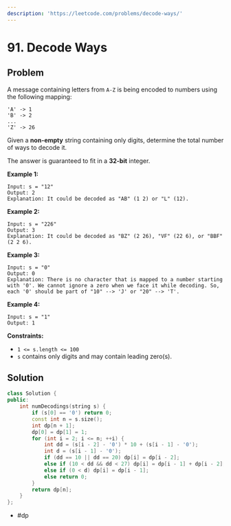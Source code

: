 ```yaml
---
description: 'https://leetcode.com/problems/decode-ways/'
---
```


# 91. Decode Ways

## Problem

A message containing letters from `A-Z` is being encoded to numbers using the following mapping:

```text
'A' -> 1
'B' -> 2
...
'Z' -> 26
```

Given a **non-empty** string containing only digits, determine the total number of ways to decode it.

The answer is guaranteed to fit in a **32-bit** integer.

**Example 1:**

```text
Input: s = "12"
Output: 2
Explanation: It could be decoded as "AB" (1 2) or "L" (12).
```

**Example 2:**

```text
Input: s = "226"
Output: 3
Explanation: It could be decoded as "BZ" (2 26), "VF" (22 6), or "BBF" (2 2 6).
```

**Example 3:**

```text
Input: s = "0"
Output: 0
Explanation: There is no character that is mapped to a number starting with '0'. We cannot ignore a zero when we face it while decoding. So, each '0' should be part of "10" --> 'J' or "20" --> 'T'.
```

**Example 4:**

```text
Input: s = "1"
Output: 1
```

**Constraints:**

* `1 <= s.length <= 100`
* `s` contains only digits and may contain leading zero\(s\).

## Solution

```cpp
class Solution {
public:
    int numDecodings(string s) {
        if (s[0] == '0') return 0;
        const int n = s.size();
        int dp[n + 1];
        dp[0] = dp[1] = 1;
        for (int i = 2; i <= n; ++i) {
            int dd = (s[i - 2] - '0') * 10 + (s[i - 1] - '0');
            int d = (s[i - 1] - '0');   
            if (dd == 10 || dd == 20) dp[i] = dp[i - 2];
            else if (10 < dd && dd < 27) dp[i] = dp[i - 1] + dp[i - 2];
            else if (0 < d) dp[i] = dp[i - 1];
            else return 0;
        }
        return dp[n];
    }
};
```

* \#dp

